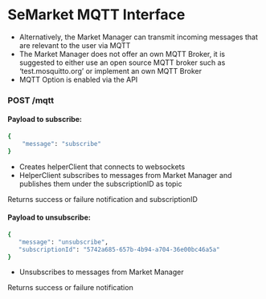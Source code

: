 # SeMarket MQTT Interface 

* Alternatively, the Market Manager can transmit incoming messages that are relevant to the user via MQTT
* The Market Manager does not offer an own MQTT Broker, it is suggested to either use an open source MQTT broker such as ‘test.mosquitto.org’ or implement an own MQTT Broker
* MQTT Option is enabled via the API 


### POST /mqtt 

#### Payload to subscribe: 

```sh
{
    "message": "subscribe"
}
```


* Creates helperClient that connects to websockets 
* HelperClient subscribes to messages from Market Manager and    publishes them under the subscriptionID as topic

Returns success or failure notification and subscriptionID



#### Payload to unsubscribe:

 ```sh
{
    "message": "unsubscribe",
    "subscriptionId": "5742a685-657b-4b94-a704-36e00bc46a5a"
}
```

* Unsubscribes to messages from Market Manager 

Returns success or failure notification 


